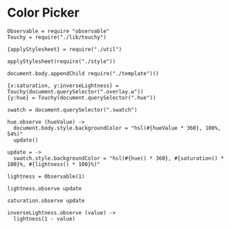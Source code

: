 Color Picker
============

    Observable = require "observable"
    Touchy = require("./lib/touchy")

    {applyStylesheet} = require("./util")

    applyStylesheet(require("./style"))

    document.body.appendChild require("./template")()

    {x:saturation, y:inverseLightness} = Touchy(document.querySelector(".overlay.w"))
    {y:hue} = Touchy(document.querySelector(".hue"))

    swatch = document.querySelector(".swatch")

    hue.observe (hueValue) ->
      document.body.style.backgroundColor = "hsl(#{hueValue * 360}, 100%, 54%)"
      update()

    update = ->
      swatch.style.backgroundColor = "hsl(#{hue() * 360}, #{saturation() * 100}%, #{lightness() * 100}%)"

    lightness = Observable(1)

    lightness.observe update

    saturation.observe update

    inverseLightness.observe (value) ->
      lightness(1 - value)
